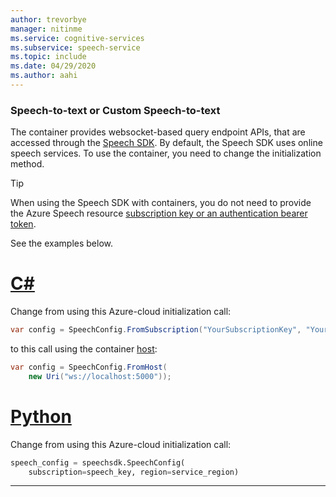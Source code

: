 ```yaml
---
author: trevorbye
manager: nitinme
ms.service: cognitive-services
ms.subservice: speech-service
ms.topic: include
ms.date: 04/29/2020
ms.author: aahi
---
```


### Speech-to-text or Custom Speech-to-text

The container provides websocket-based query endpoint APIs, that are accessed through the [Speech SDK](../index.yml). By default, the Speech SDK uses online speech services. To use the container, you need to change the initialization method.

> [!TIP]
> When using the Speech SDK with containers, you do not need to provide the Azure Speech resource [subscription key or an authentication bearer token](../rest-speech-to-text.md#authentication).

See the examples below.

# [C#](#tab/csharp)

Change from using this Azure-cloud initialization call:

```csharp
var config = SpeechConfig.FromSubscription("YourSubscriptionKey", "YourServiceRegion");
```

to this call using the container [host](https://docs.microsoft.com/dotnet/api/microsoft.cognitiveservices.speech.speechconfig.fromhost?view=azure-dotnet):

```csharp
var config = SpeechConfig.FromHost(
    new Uri("ws://localhost:5000"));
```

# [Python](#tab/python)

Change from using this Azure-cloud initialization call:

```python
speech_config = speechsdk.SpeechConfig(
    subscription=speech_key, region=service_region)
```

---
